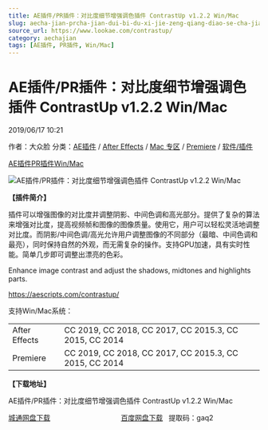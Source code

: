```yaml
---
title: AE插件/PR插件：对比度细节增强调色插件 ContrastUp v1.2.2 Win/Mac
slug: aecha-jian-prcha-jian-dui-bi-du-xi-jie-zeng-qiang-diao-se-cha-jian-contrastup-v1-2-2-win-mac
source_url: https://www.lookae.com/contrastup/
category: aechajian
tags: [AE插件, PR插件, Win/Mac]
---
```

# AE插件/PR插件：对比度细节增强调色插件 ContrastUp v1.2.2 Win/Mac

2019/06/17 10:21

作者：大众脸
分类：[AE插件](https://www.lookae.com/after-effects/aechajian/) / [After Effects](https://www.lookae.com/after-effects/) / [Mac 专区](https://www.lookae.com/mac-osx/) / [Premiere](https://www.lookae.com/qitarjcj/premierezy/) / [软件/插件](https://www.lookae.com/qitarjcj/)

[AE插件](https://www.lookae.com/tag/ae%e6%8f%92%e4%bb%b6/)[PR插件](https://www.lookae.com/tag/pr%e6%8f%92%e4%bb%b6/)[Win/Mac](https://www.lookae.com/tag/winmac/)

![AE插件/PR插件：对比度细节增强调色插件 ContrastUp v1.2.2 Win/Mac](https://www.lookae.com/wp-content/uploads/2019/06/ContrastUp.jpg "AE插件/PR插件：对比度细节增强调色插件 ContrastUp v1.2.2 Win/Mac-LookAE.com")

**【插件简介】**

插件可以增强图像的对比度并调整阴影、中间色调和高光部分。提供了复杂的算法来增强对比度，提高视频帧和图像的图像质量。使用它，用户可以轻松灵活地调整对比度。而阴影/中间色调/高光允许用户调整图像的不同部分（最暗、中间色调和最亮），同时保持自然的外观，而无需复杂的操作。支持GPU加速，具有实时性能。简单几步即可调整出漂亮的色彩。

Enhance image contrast and adjust the shadows, midtones and highlights parts.

https://aescripts.com/contrastup/

支持Win/Mac系统：

|  |  |
| --- | --- |
| After Effects | CC 2019, CC 2018, CC 2017, CC 2015.3, CC 2015, CC 2014 |
| Premiere | CC 2019, CC 2018, CC 2017, CC 2015.3, CC 2015, CC 2014 |

**【下载地址】**

AE插件/PR插件：对比度细节增强调色插件 ContrastUp v1.2.2 Win/Mac

[城通网盘下载](https://lookae.ctfile.com/fs/680462-383237469)                                    [百度网盘下载](https://pan.baidu.com/s/1vunWhwkcNH066OLwRfJLVw)   提取码：gaq2
